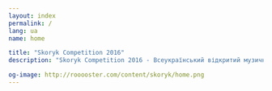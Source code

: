 ```yaml
---
layout: index
permalink: /
lang: ua
name: home

title: "Skoryk Competition 2016"
description: "Skoryk Competition 2016 - Всеукраїнський відкритий музичний конкурс Мирослава Скорика"

og-image: http://rooooster.com/content/skoryk/home.png
---
```

